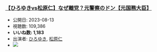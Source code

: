 ### [【ひろゆきvs松原仁】なぜ離党？元警察のドン【元国務大臣】](https://www.youtube.com/watch?v=IW12d3uGK0s)
-   公開日: 2023-08-13
-   視聴数: 109,386
-   **いいね数: 1,183**
-   出演者: [ひろゆき](/rehacq_fan/people/ひろゆき "wikilink"), [松原仁](/rehacq_fan/people/松原仁 "wikilink")
- [![](https://img.youtube.com/vi/IW12d3uGK0s/hqdefault.jpg)](https://www.youtube.com/watch?v=IW12d3uGK0s)

